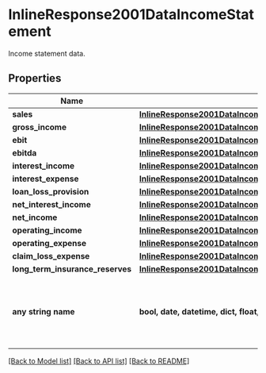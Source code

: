 # InlineResponse2001DataIncomeStatement

Income statement data.

## Properties
Name | Type | Description | Notes
------------ | ------------- | ------------- | -------------
**sales** | [**InlineResponse2001DataIncomeStatementSales**](InlineResponse2001DataIncomeStatementSales.md) |  | [optional] 
**gross_income** | [**InlineResponse2001DataIncomeStatementGrossIncome**](InlineResponse2001DataIncomeStatementGrossIncome.md) |  | [optional] 
**ebit** | [**InlineResponse2001DataIncomeStatementEbit**](InlineResponse2001DataIncomeStatementEbit.md) |  | [optional] 
**ebitda** | [**InlineResponse2001DataIncomeStatementEbitda**](InlineResponse2001DataIncomeStatementEbitda.md) |  | [optional] 
**interest_income** | [**InlineResponse2001DataIncomeStatementInterestIncome**](InlineResponse2001DataIncomeStatementInterestIncome.md) |  | [optional] 
**interest_expense** | [**InlineResponse2001DataIncomeStatementInterestExpense**](InlineResponse2001DataIncomeStatementInterestExpense.md) |  | [optional] 
**loan_loss_provision** | [**InlineResponse2001DataIncomeStatementLoanLossProvision**](InlineResponse2001DataIncomeStatementLoanLossProvision.md) |  | [optional] 
**net_interest_income** | [**InlineResponse2001DataIncomeStatementNetInterestIncome**](InlineResponse2001DataIncomeStatementNetInterestIncome.md) |  | [optional] 
**net_income** | [**InlineResponse2001DataIncomeStatementNetIncome**](InlineResponse2001DataIncomeStatementNetIncome.md) |  | [optional] 
**operating_income** | [**InlineResponse2001DataIncomeStatementOperatingIncome**](InlineResponse2001DataIncomeStatementOperatingIncome.md) |  | [optional] 
**operating_expense** | [**InlineResponse2001DataIncomeStatementOperatingExpense**](InlineResponse2001DataIncomeStatementOperatingExpense.md) |  | [optional] 
**claim_loss_expense** | [**InlineResponse2001DataIncomeStatementClaimLossExpense**](InlineResponse2001DataIncomeStatementClaimLossExpense.md) |  | [optional] 
**long_term_insurance_reserves** | [**InlineResponse2001DataIncomeStatementLongTermInsuranceReserves**](InlineResponse2001DataIncomeStatementLongTermInsuranceReserves.md) |  | [optional] 
**any string name** | **bool, date, datetime, dict, float, int, list, str, none_type** | any string name can be used but the value must be the correct type | [optional]

[[Back to Model list]](../README.md#documentation-for-models) [[Back to API list]](../README.md#documentation-for-api-endpoints) [[Back to README]](../README.md)


